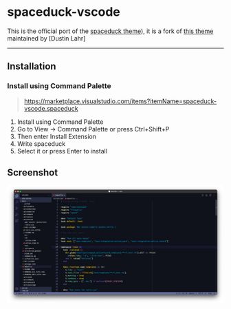 # spaceduck-vscode

This is the official port of the [spaceduck theme](https://github.com/spaceduck-theme/spaceduck)), it is a fork of [this theme]() maintained by [Dustin Lahr]

---

## Installation

### Install using Command Palette

> https://marketplace.visualstudio.com/items?itemName=spaceduck-vscode.spaceduck

1. Install using Command Palette
2. Go to View -> Command Palette or press Ctrl+Shift+P
3. Then enter Install Extension
4. Write spaceduck
5. Select it or press Enter to install

## Screenshot

![Ruby](ruby.png)
